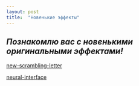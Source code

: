 ```yaml
---
layout: post
title:  "Новенькие эффекты"
---
```


## *Познакомлю вас с новенькими оригинальными эффектами!*

[new-scrambling-letter](https://uzundemir.github.io/new-scrambling-letter/)

[neural-interface](https://uzundemir.github.io/my-new-page/)
